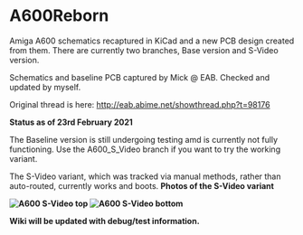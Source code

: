 # A600Reborn

Amiga A600 schematics recaptured in KiCad and a new PCB design created from them. 
There are currently two branches, Base version and S-Video version.

Schematics and baseline PCB captured by Mick @ EAB. Checked and updated by myself.

Original thread is here: http://eab.abime.net/showthread.php?t=98176

<B>Status as of 23rd February 2021</B><P>
  
The Baseline version is still undergoing testing amd is currently not fully functioning. 
Use the A600_S_Video branch if you want to try the working variant.

The S-Video variant, which was tracked via manual methods, rather than auto-routed, currently works and boots.
<B> Photos of the S-Video variant<B>

![A600 S-Video top](https://github.com/istedman/A600Reborn/blob/master/a600front.jpg)
![A600 S-Video bottom](https://github.com/istedman/A600Reborn/blob/master/a600back.jpg)

Wiki will be updated with debug/test information.
